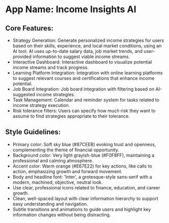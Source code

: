 # **App Name**: Income Insights AI

## Core Features:

- Strategy Generation: Generate personalized income strategies for users based on their skills, experience, and local market conditions, using an AI tool. AI uses up-to-date salary data, job market trends, and user-provided information to suggest viable income streams.
- Interactive Dashboard: Interactive dashboard to visualize potential income streams and track progress.
- Learning Platform Integration: Integration with online learning platforms to suggest relevant courses and certifications that enhance income potential.
- Job Board Integration: Job board integration with filtering based on AI-suggested income strategies.
- Task Management: Calendar and reminder system for tasks related to income strategy execution.
- Risk tolerance filters: Users can specify how much risk they want to assume to find strategies appropriate to their tolerance.

## Style Guidelines:

- Primary color: Soft sky blue (#87CEEB) evoking trust and openness, complementing the theme of financial opportunity.
- Background color: Very light grayish-blue (#F0F8FF), maintaining a professional and calming atmosphere.
- Accent color: Warm orange (#E67E22) for key actions, like calls to action, emphasizing growth and forward movement.
- Body and headline font: 'Inter', a grotesque-style sans-serif with a modern, machined, objective, neutral look.
- Use clear, professional icons related to finance, education, and career growth.
- Clean, well-spaced layout with clear information hierarchy to support easy understanding and navigation.
- Subtle transitions and animations to guide users and highlight key information changes without being distracting.